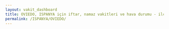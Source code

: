 ```yaml
---
layout: vakit_dashboard
title: OVIEDO, ISPANYA için iftar, namaz vakitleri ve hava durumu - ilçe/eyalet seç
permalink: /ISPANYA/OVIEDO/
---
```


<script type="text/javascript">
  var GLOBAL_COUNTRY = 'ISPANYA';
  var GLOBAL_CITY = 'OVIEDO';
  var GLOBAL_STATE = '';
  var lat = 72;
  var lon = 21;
</script>
